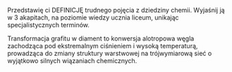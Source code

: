 Przedstawię ci DEFINICJĘ trudnego pojęcia z dziedziny chemii. Wyjaśnij ją w 3 akapitach, na poziomie wiedzy ucznia liceum, unikając specjalistycznych terminów.

<DEFINICJA>
Transformacja grafitu w diament to konwersja alotropowa węgla zachodząca pod ekstremalnym ciśnieniem i wysoką temperaturą, prowadząca do zmiany struktury warstwowej na trójwymiarową sieć o wyjątkowo silnych wiązaniach chemicznych.
</DEFINICJA>
